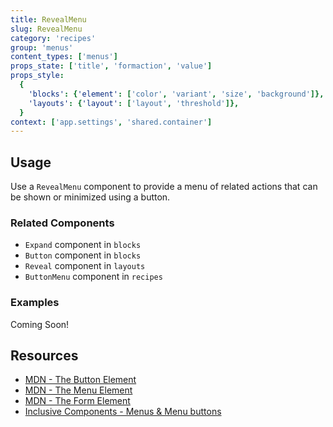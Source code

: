 ```yaml
---
title: RevealMenu
slug: RevealMenu
category: 'recipes'
group: 'menus'
content_types: ['menus']
props_state: ['title', 'formaction', 'value']
props_style:
  {
    'blocks': {'element': ['color', 'variant', 'size', 'background']},
    'layouts': {'layout': ['layout', 'threshold']},
  }
context: ['app.settings', 'shared.container']
---
```


## Usage

Use a `RevealMenu` component to provide a menu of related actions that can be shown or minimized using a button.

### Related Components

- `Expand` component in `blocks`
- `Button` component in `blocks`
- `Reveal` component in `layouts`
- `ButtonMenu` component in `recipes`

### Examples

<p class="feedback bare emoji:default">Coming Soon!</p>

## Resources

- [MDN - The Button Element](https://developer.mozilla.org/en-US/docs/Web/HTML/Element/button)
- [MDN - The Menu Element](https://developer.mozilla.org/en-US/docs/Web/HTML/Element/menu)
- [MDN - The Form Element](https://developer.mozilla.org/en-US/docs/Web/HTML/Element/form)
- [Inclusive Components - Menus & Menu buttons](https://inclusive-components.design/menus-menu-buttons/)
